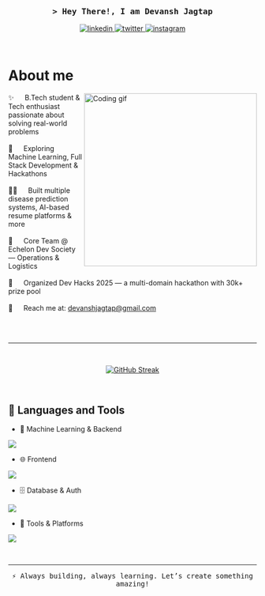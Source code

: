 <!-- Intro  -->
<h3 align="center">
        <samp>&gt; Hey There!, I am
                <b>Devansh Jagtap</b>
        </samp>
</h3>

<p align="center">
  <a href="https://www.linkedin.com/in/devanshjagtap/" target="_blank">
    <img src="https://skillicons.dev/icons?i=linkedin" alt="linkedin" />
  </a>
  <a href="https://twitter.com/devanshcodes" target="_blank">
    <img src="https://skillicons.dev/icons?i=twitter" alt="twitter" />
  </a>
  <a href="https://www.instagram.com/devansh_jagtap_/" target="_blank">
    <img src="https://skillicons.dev/icons?i=instagram" alt="instagram" />
  </a>  
</p>
<br />

<!-- About Section -->
# About me

<p>
 <img align="right" width="350" src="https://raw.githubusercontent.com/ashutosh1919/ashutosh1919/master/assets/programmer.gif" alt="Coding gif" />
  
 ✨ &emsp; B.Tech student & Tech enthusiast passionate about solving real-world problems<br/><br/>
 🧠 &emsp; Exploring Machine Learning, Full Stack Development & Hackathons<br/><br/>
 👨‍💻 &emsp; Built multiple disease prediction systems, AI-based resume platforms & more<br/><br/>
 💼 &emsp; Core Team @ Echelon Dev Society — Operations & Logistics<br/><br/>
 🚀 &emsp; Organized Dev Hacks 2025 — a multi-domain hackathon with 30k+ prize pool<br/><br/>
 📧 &emsp; Reach me at: devanshjagtap@gmail.com<br/><br/>
</p>

<br/>
<hr/>
<br/>

<p align="center">
  <a href="https://git.io/streak-stats"><img src="https://github-readme-streak-stats.herokuapp.com?user=devanshjagtap&theme=tokyonight&hide_border=true&date_format=M%20j%5B%2C%20Y%5D" alt="GitHub Streak" /></a>
</p>

<br/>

## 🚀 Languages and Tools

- 🧠 Machine Learning & Backend
<p align="left">
  <a href="https://skillicons.dev">
    <img src="https://skillicons.dev/icons?i=py,sklearn,flask,nodejs,express" />
  </a>
</p>

- 🌐 Frontend
<p align="left">
  <a href="https://skillicons.dev">
    <img src="https://skillicons.dev/icons?i=js,react,nextjs,tailwind,html,css" />
  </a>
</p>

- 🗄️ Database & Auth
<p align="left">
  <a href="https://skillicons.dev">
    <img src="https://skillicons.dev/icons?i=firebase,mysql,prisma" />
  </a>
</p>

- 🧰 Tools & Platforms
<p align="left">
  <a href="https://skillicons.dev">
    <img src="https://skillicons.dev/icons?i=git,github,vscode,notion,postman,vercel" />
  </a>
</p>

<br/>

---
<p align="center">
  <samp>⚡ Always building, always learning. Let’s create something amazing!</samp>
</p>
